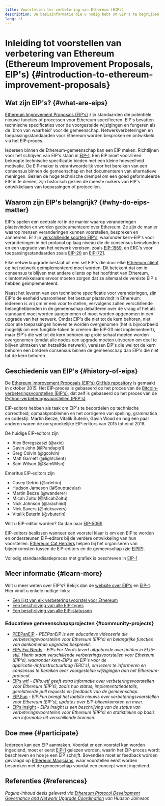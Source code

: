 ```yaml
---
title: Voorstellen ter verbetering van Ethereum (EIPs)
description: De basisinformatie die u nodig hebt om EIP's te begrijpen
lang: nl
---
```


# Inleiding tot voorstellen van verbetering van Ethereum (Ethereum Improvement Proposals, EIP's) {#introduction-to-ethereum-improvement-proposals}

## Wat zijn EIP's? {#what-are-eips}

[Ethereum Improvement Proposals (EIP's)](https://eips.ethereum.org/) zijn standaarden die potentiële nieuwe functies of processen voor Ethereum specificeren. EIP's bevatten technische specificaties voor de voorgestelde wijzigingen en fungeren als de 'bron van waarheid' voor de gemeenschap. Netwerkverbeteringen en toepassingsstandaarden voor Ethereum worden besproken en ontwikkeld via het EIP-proces.

Iedereen binnen de Ethereum-gemeenschap kan een EIP maken. Richtlijnen voor het schrijven van EIP's staan in [EIP-1](https://eips.ethereum.org/EIPS/eip-1). Een EIP moet vooral een beknopte technische specificatie bieden met een kleine hoeveelheid motivatie. De EIP-maker is verantwoordelijk voor het bereiken van een consensus binnen de gemeenschap en het documenteren van alternatieve meningen. Gezien de hoge technische drempel om een goed geformuleerde EIP in te dienen, zijn historisch gezien de meeste makers van EIP's ontwikkelaars van toepassingen of protocollen.

## Waarom zijn EIP's belangrijk? {#why-do-eips-matter}

EIP's spelen een centrale rol in de manier waarop veranderingen plaatsvinden en worden gedocumenteerd over Ethereum. Ze zijn de manier waarop mensen veranderingen kunnen voorstellen, bespreken en aannemen. Er zijn [verschillende soorten EIP's](https://eips.ethereum.org/EIPS/eip-1#eip-types), waaronder kern-EIP's voor veranderingen in het protocol op laag niveau die de consensus beïnvloeden en een upgrade van het netwerk vereisen, zoals [EIP-1559](https://eips.ethereum.org/EIPS/eip-1559), en ERC's voor toepassingsstandaarden zoals [EIP-20](https://eips.ethereum.org/EIPS/eip-20) en [EIP-721](https://eips.ethereum.org/EIPS/eip-721).

Elke netwerkupgrade bestaat uit een set EIP's die door elke [Ethereum client](/learn/#clients-and-nodes) op het netwerk geïmplementeerd moet worden. Dit betekent dat om in consensus te blijven met andere clients op het hoofdnet van Ethereum, clientontwikkelaars ervoor moeten zorgen dat ze allemaal de vereiste EIP's hebben geïmplementeerd.

Naast het leveren van een technische specificatie voor veranderingen, zijn EIP's de eenheid waaromheen het bestuur plaatsvindt in Ethereum: iedereen is vrij om er een voor te stellen, vervolgens zullen verschillende belanghebbenden in de gemeenschap debatteren over de vraag of het als standaard moet worden aangenomen of moet worden opgenomen in een upgrade van het netwerk. Omdat EIP's die niet tot de kern behoren, niet door alle toepassingen hoeven te worden overgenomen (het is bijvoorbeeld mogelijk om een fungible-token te creëren die EIP-20 niet implementeert), maar EIP's die wel tot de kern behoren op grote schaal moeten worden overgenomen (omdat alle nodes een upgrade moeten uitvoeren om deel te blijven uitmaken van hetzelfde netwerk), vereisen EIP's die wel tot de kern behoren een bredere consensus binnen de gemeenschap dan EIP's die niet tot de kern behoren.

## Geschiedenis van EIP's {#history-of-eips}

De [Ethereum Improvement Proposals (EIP's) GitHub repository](https://github.com/ethereum/EIPs) is gemaakt in oktober 2015. Het EIP-proces is gebaseerd op het proces van de [Bitcoin-verbeteringsvoorstellen (BIP's)](https://github.com/bitcoin/bips), dat zelf is gebaseerd op het proces van de [Python-verbeteringsvoorstellen (PEP's)](https://www.python.org/dev/peps/).

EIP-editors hebben als taak om EIP's te beoordelen op technische correctheid, opmaakproblemen en het corrigeren van spelling, grammatica en codestijl. Martin Becze, Vitalik Buterin, Gavin Wood en nog een paar anderen waren de oorspronkelijke EIP-editors van 2015 tot eind 2016.

De huidige EIP-editors zijn

- Alex Beregszaszi (@axic)
- Gavin John (@Pandapip1)
- Greg Colvin (@gcolvin)
- Matt Garnett (@lightclient)
- Sam Wilson (@SamWilsn)

Emeritus EIP-editors zijn

- Casey Detrio (@cdetrio)
- Hudson Jameson (@Souptacular)
- Martin Becze (@wanderer)
- Micah Zoltu (@MicahZoltu)
- Nick Johnson (@arachnid)
- Nick Savers (@nicksavers)
- Vitalik Buterin (@vbuterin)

Wilt u EIP-editor worden? Ga dan naar [EIP-5069](https://eips.ethereum.org/EIPS/eip-5069).

EIP-editors beslissen wanneer een voorstel klaar is om een EIP te worden en ondersteunen EIP-editors bij de verdere ontwikkeling van hun voorstellen. [Ethereum Cat Herders](https://www.ethereumcatherders.com/) helpen bij het organiseren van bijeenkomsten tussen de EIP-editors en de gemeenschap (zie [EIPIP](https://github.com/ethereum-cat-herders/EIPIP)).

Volledig standaardisatieproces met grafiek is beschreven in [EIP-1](https://eips.ethereum.org/EIPS/eip-1)

## Meer informatie {#learn-more}

Wilt u meer weten over EIP's? Bekijk dan de [website over EIP's](https://eips.ethereum.org/) en [EIP-1](https://eips.ethereum.org/EIPS/eip-1). Hier vindt u enkele nuttige links:

- [Een lijst van elk verbeteringsvoorstel voor Ethereum](https://eips.ethereum.org/all)
- [Een beschrijving van alle EIP-types](https://eips.ethereum.org/EIPS/eip-1#eip-types)
- [Een beschrijving van alle EIP-statussen](https://eips.ethereum.org/EIPS/eip-1#eip-process)

### Educatieve gemeenschapsprojecten {#community-projects}

- [PEEPanEIP](https://www.youtube.com/playlist?list=PL4cwHXAawZxqu0PKKyMzG_3BJV_xZTi1F) - *PEEPanEIP is een educatieve videoserie die verbeteringsvoorstellen voor Ethereum (EIP's) en belangrijke functies van aankomende upgrades bespreekt.*
- [EIPs For Nerds](https://ethereum2077.substack.com/t/eip-research) - *EIPs For Nerds levert uitgebreide overzichten in ELI5-stijl. Hierin staan verschillende verbeteringsvoorstellen voor Ethereum (EIP's), waaronder kern-EIP's en EIP's voor de applicatie-/infrastructuurlaag (ERC's), om lezers te informeren en consensus te bereiken over voorgestelde wijzigingen aan het Ethereum-protocol.*
- [EIPs.wtf](https://www.eips.wtf/) - *EIPs.wtf geeft extra informatie over verbeteringsvoorstellen voor Ethereum (EIP's), zoals hun status, implementatiedetails, gerelateerde pull requests en feedback van de gemeenschap.*
- [EIP.Fun](https://eipfun.substack.com/) - *EIP.Fun brengt het laatste nieuws over verbeteringsvoorstellen voor Ethereum (EIP's), updates over EIP-bijeenkomsten en meer.*
- [EIPs Insight](https://eipsinsight.com/) - *EIPs Insight is een beschrijving van de status van verbeteringsvoorstellen voor Ethereum (EIP's) en statistieken op basis van informatie uit verschillende bronnen.*

## Doe mee {#participate}

Iedereen kan een EIP aanmaken. Voordat er een voorstel kan worden ingediend, moet er eerst [EIP-1](https://eips.ethereum.org/EIPS/eip-1) gelezen worden, waarin het EIP-proces wordt beschreven en hoe je een EIP schrijft. Bovendien moet er feedback worden gevraagd op [Ethereum Magicians](https://ethereum-magicians.org/), waar voorstellen eerst worden besproken met de gemeenschap voordat een concept wordt ingediend.

## Referenties {#references}

<cite class="citation">

Pagina-inhoud deels geleverd via [Ethereum Protocol Development Governance and Network Upgrade Coordination](https://hudsonjameson.com/posts/2020-03-23-ethereum-protocol-development-governance-and-network-upgrade-coordination/) van Hudson Jameson

</cite>
